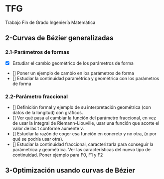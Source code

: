 # TFG
Trabajo Fin de Grado Ingeniería Matemática

## 2-Curvas de Bézier generalizadas
### 2.1-Parámetros de formas
- [X] Estudiar el cambio geométrico de los parámetros de forma
- [] Poner un ejemplo de cambio en los parámetros de forma
- [] Estudiar la continuidad paramétrica y geométrica con los parámetros de forma
### 2.2-Parámetro fraccional
- [] Definición formal y ejemplo de su interpretación geométrica (con datos de la longitud) con gráficos.
- [] Ver qué pasa al cambiar la función del parámetro fraccional, en vez de usar la Integral de Riemann-Liouville, usar una función que acorte el valor de las t conforme aumente v.
- [] Estudiar la razón de coger esa función en concreto y no otra, (o por qué se podría usar otra).
- [] Estudiar la continuidad fraccional, caracterizarla para conseguir la  parámetrica y geométrica. Ver las características del nuevo tipo de continuidad. Poner ejemplo para F0, F1 y F2


## 3-Optimización usando curvas de Bézier
